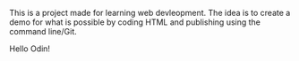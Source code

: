 This is a project made for learning web devleopment. The idea is to create a demo for what is possible by coding HTML and publishing using the command line/Git.

Hello Odin!